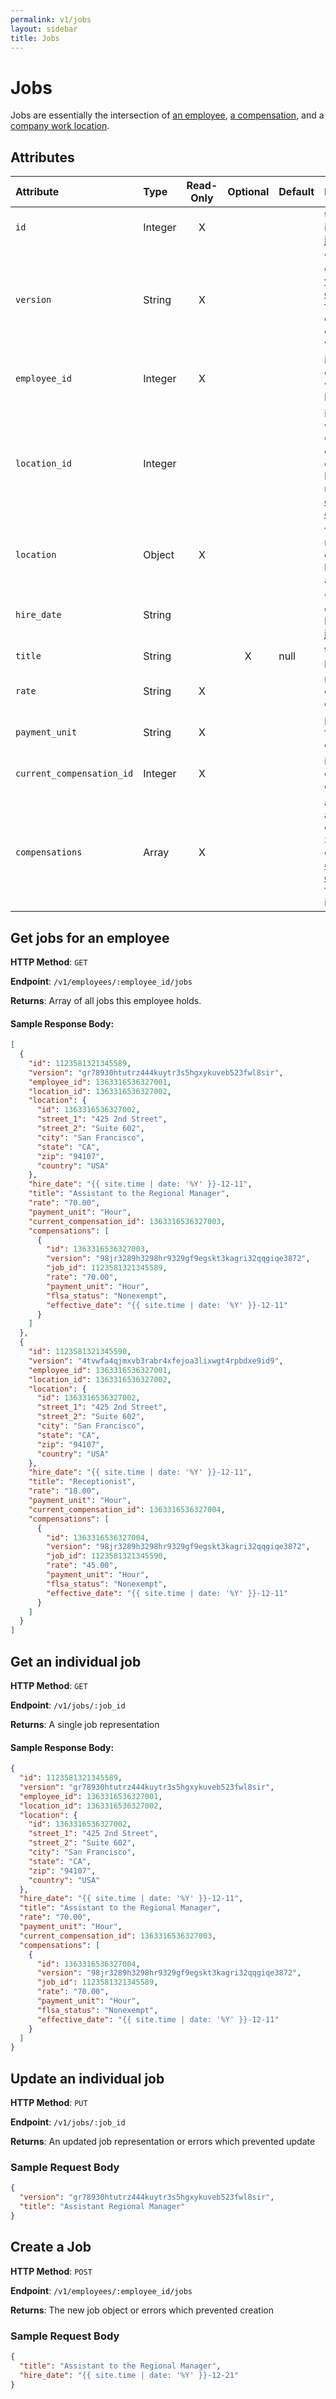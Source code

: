 ```yaml
---
permalink: v1/jobs
layout: sidebar
title: Jobs
---
```


# Jobs

Jobs are essentially the intersection of <a href="/v1/employees">an employee</a>, <a href="/v1/compensations">a compensation</a>, and a <a href="/v1/companies">company work location</a>.

## Attributes

| Attribute                     | Type              | Read-Only | Optional | Default | Description
| :----------                   |:-------------     |:---------:|:--------:|:--------|:-------------
| `id`                          | Integer           |     X     |          |         | the unique identifier of this job
| `version`                     | String            |     X     |          |         | version of this object. See <a href="/v1/considerations/versioning">the versioning documentation</a> for a more in depth explaination of versions
| `employee_id`                 | Integer           |     X     |          |         | id for the employee to which this job belongs
| `location_id`                 | Integer           |           |          |         | id for this job's work location. Corresponds to one of the company's locations returned via the <a href="/v1/companies">company endpoints</a>.
| `location`                    | Object            |     X     |          |         | full representation of the location's address
| `hire_date`                   | String            |           |          |         | when the employee was hired for this job
| `title`                       | String            |           |    X     | null    | the title for this position
| `rate`                        | String            |     X     |          |         | rate for the current compensation
| `payment_unit`                | String            |     X     |          |         | payment unit for the current compensation
| `current_compensation_id`     | Integer           |     X     |          |         | id for the currently active compensation
| `compensations`               | Array             |     X     |          |         | array of all associated compensations. See the complete <a href="/v1/compensations">compensation documentation</a> for more information.

## Get jobs for an employee

**HTTP Method**: `GET`

**Endpoint**: `/v1/employees/:employee_id/jobs`

**Returns**: Array of all jobs this employee holds.

#### Sample Response Body:

```json
[
  {
    "id": 1123581321345589,
    "version": "gr78930htutrz444kuytr3s5hgxykuveb523fwl8sir",
    "employee_id": 1363316536327001,
    "location_id": 1363316536327002,
    "location": {
      "id": 1363316536327002,
      "street_1": "425 2nd Street",
      "street_2": "Suite 602",
      "city": "San Francisco",
      "state": "CA",
      "zip": "94107",
      "country": "USA"
    },
    "hire_date": "{{ site.time | date: '%Y' }}-12-11",
    "title": "Assistant to the Regional Manager",
    "rate": "70.00",
    "payment_unit": "Hour",
    "current_compensation_id": 1363316536327003,
    "compensations": [
      {
        "id": 1363316536327003,
        "version": "98jr3289h3298hr9329gf9egskt3kagri32qqgiqe3872",
        "job_id": 1123581321345589,
        "rate": "70.00",
        "payment_unit": "Hour",
        "flsa_status": "Nonexempt",
        "effective_date": "{{ site.time | date: '%Y' }}-12-11"
      }
    ]
  },
  {
    "id": 1123581321345590,
    "version": "4tvwfa4qjmxvb3rabr4xfejoa3lixwgt4rpbdxe9id9",
    "employee_id": 1363316536327001,
    "location_id": 1363316536327002,
    "location": {
      "id": 1363316536327002,
      "street_1": "425 2nd Street",
      "street_2": "Suite 602",
      "city": "San Francisco",
      "state": "CA",
      "zip": "94107",
      "country": "USA"
    },
    "hire_date": "{{ site.time | date: '%Y' }}-12-11",
    "title": "Receptionist",
    "rate": "18.00",
    "payment_unit": "Hour",
    "current_compensation_id": 1363316536327004,
    "compensations": [
      {
        "id": 1363316536327004,
        "version": "98jr3289h3298hr9329gf9egskt3kagri32qqgiqe3872",
        "job_id": 1123581321345590,
        "rate": "45.00",
        "payment_unit": "Hour",
        "flsa_status": "Nonexempt",
        "effective_date": "{{ site.time | date: '%Y' }}-12-11"
      }
    ]
  }
]
```

## Get an individual job

**HTTP Method**: `GET`

**Endpoint**: `/v1/jobs/:job_id`

**Returns**: A single job representation

#### Sample Response Body:


```json
{
  "id": 1123581321345589,
  "version": "gr78930htutrz444kuytr3s5hgxykuveb523fwl8sir",
  "employee_id": 1363316536327001,
  "location_id": 1363316536327002,
  "location": {
    "id": 1363316536327002,
    "street_1": "425 2nd Street",
    "street_2": "Suite 602",
    "city": "San Francisco",
    "state": "CA",
    "zip": "94107",
    "country": "USA"
  },
  "hire_date": "{{ site.time | date: '%Y' }}-12-11",
  "title": "Assistant to the Regional Manager",
  "rate": "70.00",
  "payment_unit": "Hour",
  "current_compensation_id": 1363316536327003,
  "compensations": [
    {
      "id": 1363316536327004,
      "version": "98jr3289h3298hr9329gf9egskt3kagri32qqgiqe3872",
      "job_id": 1123581321345589,
      "rate": "70.00",
      "payment_unit": "Hour",
      "flsa_status": "Nonexempt",
      "effective_date": "{{ site.time | date: '%Y' }}-12-11"
    }
  ]
}
```

## Update an individual job

**HTTP Method**: `PUT`

**Endpoint**: `/v1/jobs/:job_id`

**Returns**: An updated job representation or errors which prevented update

### Sample Request Body

```json
{
  "version": "gr78930htutrz444kuytr3s5hgxykuveb523fwl8sir",
  "title": "Assistant Regional Manager"
}
```

## Create a Job

**HTTP Method**: `POST`

**Endpoint**: `/v1/employees/:employee_id/jobs`

**Returns**: The new job object or errors which prevented creation

### Sample Request Body

```json
{
  "title": "Assistant to the Regional Manager",
  "hire_date": "{{ site.time | date: '%Y' }}-12-21"
}
```
